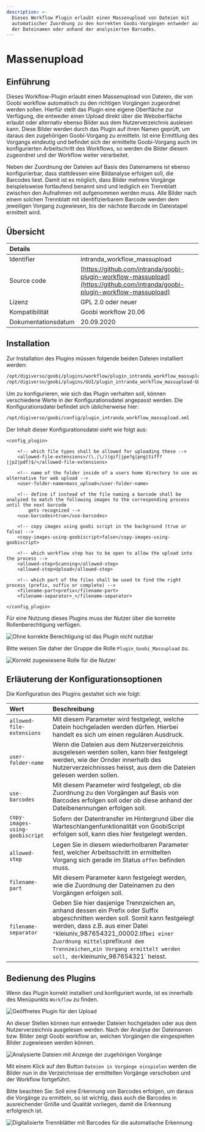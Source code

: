 ```yaml
---
description: >-
  Dieses Workflow Plugin erlaubt einen Massenupload von Dateien mit
  automatischer Zuordnung zu den korrekten Goobi-Vorgängen entweder auf Basis
  der Dateinamen oder anhand der analysierten Barcodes.
---
```


# Massenupload

## Einführung

Dieses Workflow-Plugin erlaubt einen Massenupload von Dateien, die von Goobi workflow automatisch zu den richtigen Vorgängen zugeordnet werden sollen. Hierfür stellt das Plugin eine eigene Oberfläche zur Verfügung, die entweder einen Upload direkt über die Weboberfläche erlaubt oder alternativ ebenso Bilder aus dem Nutzerverzeichnis auslesen kann. Diese Bilder werden durch das Plugin auf ihren Namen geprüft, um daraus den zugehörigen Goobi-Vorgang zu ermitteln. Ist eine Ermittlung des Vorgangs eindeutig und befindet sich der ermittelte Goobi-Vorgang auch im konfigurierten Arbeitschritt des Workflows, so werden die Bilder diesem zugeordnet und der Workflow weiter verarbeitet.

Neben der Zuordnung der Dateien auf Basis des Dateinamens ist ebenso konfigurierbar, dass stattdessen eine Bildanalyse erfolgen soll, die Barcodes liest. Damit ist es möglich, dass Bilder mehrere Vorgänge beispielsweise fortlaufend benannt sind und lediglich ein Trennblatt zwischen den Aufnahmen mit aufgenommen werden muss. Alle Bilder nach einem solchen Trennblatt mit identifizierbarem Barcode werden dem jeweiligen Vorgang zugewiesen, bis der nächste Barcode im Dateistapel ermittelt wird.

## Übersicht

| Details |  |
| :--- | :--- |
| Identifier | intranda\_workflow\_massupload |
| Source code | [https://github.com/intranda/goobi-plugin-workflow-massupload](https://github.com/intranda/goobi-plugin-workflow-massupload) |
| Lizenz | GPL 2.0 oder neuer |
| Kompatibilität | Goobi workflow 20.06 |
| Dokumentationsdatum | 20.09.2020 |

## Installation

Zur Installation des Plugins müssen folgende beiden Dateien installiert werden:

```bash
/opt/digiverso/goobi/plugins/workflow/plugin_intranda_workflow_massupload.jar
/opt/digiverso/goobi/plugins/GUI/plugin_intranda_workflow_massupload-GUI.jar
```

Um zu konfigurieren, wie sich das Plugin verhalten soll, können verschiedene Werte in der Konfigurationsdatei angepasst werden. Die Konfigurationsdatei befindet sich üblicherweise hier:

```bash
/opt/digiverso/goobi/config/plugin_intranda_workflow_massupload.xml
```

Der Inhalt dieser Konfigurationsdatei sieht wie folgt aus:

```markup
<config_plugin>

    <!-- which file types shall be allowed for uploading these -->
    <allowed-file-extensions>/(\.|\/)(gif|jpe?g|png|tiff?|jp2|pdf)$/</allowed-file-extensions>

    <!-- name of the folder inside of a users home directory to use as alternative for web upload -->
    <user-folder-name>mass_upload</user-folder-name>

    <!-- define if instead of the file naming a barcode shall be analyzed to match the following images to the corresponding process until the next barcode
        gets recognized -->
    <use-barcodes>true</use-barcodes>

    <!-- copy images using goobi script in the background (true or false) -->
    <copy-images-using-goobiscript>false</copy-images-using-goobiscript>

    <!-- which workflow step has to be open to allow the upload into the process -->
    <allowed-step>Scanning</allowed-step>
    <allowed-step>Upload</allowed-step>

    <!-- which part of the files shall be used to find the right process (prefix, suffix or complete) -->
    <filename-part>prefix</filename-part>
    <filename-separator>_</filename-separator>

</config_plugin>
```

Für eine Nutzung dieses Plugins muss der Nutzer über die korrekte Rollenberechtigung verfügen.

![Ohne korrekte Berechtigung ist das Plugin nicht nutzbar](../.gitbook/assets/intranda_workflow_massupload1_de.png)

Bitte weisen Sie daher der Gruppe die Rolle `Plugin_Goobi_Massupload` zu.

![Korrekt zugewiesene Rolle f&#xFC;r die Nutzer](../.gitbook/assets/intranda_workflow_massupload2_de.png)

## Erläuterung der Konfigurationsoptionen

Die Konfiguration des Plugins gestaltet sich wie folgt:

| Wert | Beschreibung |
| :--- | :--- |
| `allowed-file-extensions` | Mit diesem Parameter wird festgelegt, welche Datein hochgeladen werden dürfen. Hierbei handelt es sich um einen regulären Ausdruck. |
| `user-folder-name` | Wenn die Dateien aus dem Nutzerverzeichnis ausgelesen werden sollen, kann hier festgelegt werden, wie der Ornder innerhalb des Nutzerverzeichnisses heisst, aus dem die Dateien gelesen werden sollen. |
| `use-barcodes` | Mit diesem Parameter wird festgelegt, ob die Zuordnung zu den Vorgängen auf Basis von Barcodes erfolgen soll oder ob diese anhand der Dateibenennungen erfolgen soll. |
| `copy-images-using-goobiscript` | Sofern der Datentransfer im Hintergrund über die Warteschlangenfunktionalität von GoobiScript erfolgen soll, kann dies hier festgelegt werden. |
| `allowed-step` | Legen Sie in diesem wiederholbaren Parameter fest, welcher Arbeitsschritt im ermittelten Vorgang sich gerade im Status `offen` befinden muss. |
| `filename-part` | Mit diesem Parameter kann festgelegt werden, wie die Zuordnung der Dateinamen zu den Vorgängen erfolgen soll. |
| `filename-separator` | Geben Sie hier dasjenige Trennzeichen an, anhand dessen ein Prefix oder Suffix abgeschnitten werden soll. Somit kann festgelegt werden, dass z.B. aus einer Datei `"`kleiuniv_987654321\_00002.tif`bei einer Zuordnung mittels`prefix`und dem Trennzeichen`_`ein Vorgang ermittelt werden soll, der`kleinuniv\_987654321\` heisst. |

## Bedienung des Plugins

Wenn das Plugin korrekt installiert und konfiguriert wurde, ist es innerhalb des Menüpunkts `Workflow` zu finden.

![Ge&#xF6;ffnetes Plugin f&#xFC;r den Upload](../.gitbook/assets/intranda_workflow_massupload3_de.png)

An dieser Stellen können nun entweder Dateien hochgeladen oder aus dem Nutzerverzeichnis ausgelesen werden. Nach der Analyse der Dateinamen bzw. Bilder zeigt Goobi workflow an, welchen Vorgängen die eingespielten Bilder zugewiesen werden können.

![Analysierte Dateien mit Anzeige der zugeh&#xF6;rigen Vorg&#xE4;nge](../.gitbook/assets/intranda_workflow_massupload4_de.png)

Mit einem Klick auf den Button `Dateien in Vorgänge einspielen` werden die Bilder nun in die Verzeichnisse der ermittelten Vorgänge verschoben und der Workflow fortgeführt.

Bitte beachten Sie: Soll eine Erkennung von Barcodes erfolgen, um daraus die Vorgänge zu ermitteln, so ist wichtig, dass auch die Barcodes in ausreichender Größe und Qualität vorliegen, damit die Erkennung erfolgreich ist.

![Digitalisierte Trennbl&#xE4;tter mit Barcodes f&#xFC;r die automatische Erkennung](../.gitbook/assets/intranda_workflow_massupload5.png)

